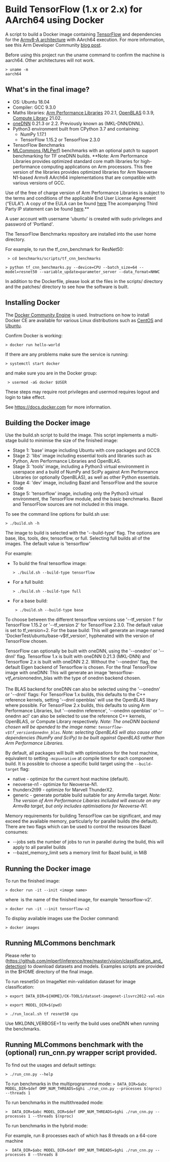 # Build TensorFlow (1.x or 2.x) for AArch64 using Docker

A script to build a Docker image containing [TensorFlow](https://www.tensorflow.org/) and dependencies for the [Armv8-A architecture](https://developer.arm.com/architectures/cpu-architecture/a-profile) with AArch64 execution.
For more information, see this Arm Developer Community [blog post](https://community.arm.com/developer/tools-software/tools/b/tools-software-ides-blog/posts/aarch64-docker-images-for-pytorch-and-tensorflow).

Before using this project run the uname command to confirm the machine is aarch64. Other architectures will not work.

```
> uname -m
aarch64
```


## What's in the final image?
  * OS: Ubuntu 18.04
  * Compiler: GCC 9.3.0
  * Maths libraries: [Arm Performance Libraries](https://developer.arm.com/tools-and-software/server-and-hpc/compile/arm-compiler-for-linux/arm-performance-libraries) 20.2.1, [OpenBLAS](https://www.openblas.net/) 0.3.9, [Compute Library](https://developer.arm.com/ip-products/processors/machine-learning/compute-library) 21.02.
  * [oneDNN](https://github.com/oneapi-src/oneDNN) 0.21.3 or 2.2. Previously known as (MKL-DNN/DNNL).
  * Python3 environment built from CPython 3.7 and containing:
    - NumPy 1.17.1
    - TensorFlow 1.15.2 or TensorFlow 2.3.0
  * TensorFlow Benchmarks
  * [MLCommons (MLPerf)](https://mlperf.org/) benchmarks with an optional patch to support benchmarking for TF oneDNN builds.
**Note: Arm Performance Libraries provides optimized standard core math libraries for high-performance computing applications on Arm processors. This free version of the libraries provides optimized libraries for Arm Neoverse N1-based Armv8 AArch64 implementations that are compatible with various versions of GCC.

Use of the free of charge version of Arm Performance Libraries is subject to the terms and conditions of the applicable End User License Agreement (“EULA”).
A copy of the EULA can be found [here](https://developer.arm.com/tools-and-software/server-and-hpc/downloads/arm-performance-libraries/eula)
The acompanying Third Party IP statement can be found [here](https://developer.arm.com/tools-and-software/server-and-hpc/downloads/arm-performance-libraries/third-party-ip).**

A user account with username 'ubuntu' is created with sudo privileges and password of 'Portland'.

The TensorFlow Benchmarks repository are installed into the user home directory.

For example, to run the tf_cnn_benchmark for ResNet50:

``` > cd benchmarks/scripts/tf_cnn_benchmarks```

``` > python tf_cnn_benchmarks.py --device=CPU --batch_size=64 --model=resnet50 --variable_update=parameter_server --data_format=NHWC ```

In addition to the Dockerfile, please look at the files in the scripts/ directory and the patches/ directory to see how the software is built.


## Installing Docker
The [Docker Community Engine](https://docs.docker.com/install/) is used. Instructions on how to install Docker CE are available for various Linux distributions such as [CentOS](https://docs.docker.com/install/linux/docker-ce/centos/) and [Ubuntu](https://docs.docker.com/install/linux/docker-ce/ubuntu/).

Confirm Docker is working:

``` > docker run hello-world ```

If there are any problems make sure the service is running:

``` > systemctl start docker ```

and make sure you are in the Docker group:

```  > usermod -aG docker $USER ```

These steps may require root privileges and usermod requires logout and login to take effect.

See https://docs.docker.com for more information.


## Building the Docker image
Use the build.sh script to build the image. This script implements a multi-stage build to minimise the size of the finished image:
  * Stage 1: 'base' image including Ubuntu with core packages and GCC9.
  * Stage 2: 'libs' image including essential tools and libraries such as Python, Arm Performance Libraries and OpenBLAS.
  * Stage 3: 'tools' image, including a Python3 virtual environment in userspace and a build of NumPy and SciPy against Arm Performance Libraries (or optionally OpenBLAS), as well as other Python essentials.
  * Stage 4: 'dev' image, including Bazel and TensorFlow and the source code
  * Stage 5: 'tensorflow' image, including only the Python3 virtual environment, the TensorFlow module, and the basic benchmarks. Bazel and TensorFlow sources are not included in this image.

To see the command line options for build.sh use:

``` > ./build.sh -h ```

The image to build is selected with the '--build-type' flag. The options are base, libs, tools, dev, tensorflow, or full. Selecting full builds all of the images. The default value is 'tensorflow'


For example:
  * To build the final tensorflow image:

    ``` > ./build.sh --build-type tensorflow ```

  * For a full build:

    ``` > ./build.sh --build-type full ```

  * For a base build:

    ```  > ./build.sh --build-type base ```

To choose between the different tensorflow versions use '--tf_version 1' for TensorFlow 1.15.2 or '--tf_version 2' for TensorFlow 2.3.0. The default value is set to tf_version=2.
For the base build: This will generate an image named 'DockerTest/ubuntu/base-v$tf_version', hyphenated with the version of TensorFlow chosen.

TensorFlow can optionally be built with oneDNN, using the '--onednn' or '--dnnl' flag. Tensorflow 1.x is built with oneDNN 0.21.3 (MKL-DNN) and Tensorflow 2.x is built with oneDNN 2.2.
Without the '--onednn' flag, the default Eigen backend of Tensorflow is chosen. For the final TensorFlow image with oneDNN: This will generate an image 'tensorflow-v$tf_version$onednn_blas with the type of onednn backend chosen.

The BLAS backend for oneDNN can also be selected using the '--onednn' or '--dnnl' flags:
For TensorFlow 1.x builds, this defaults to the C++ reference kernels, setting '--dnnl openblas' will use the OpenBLAS libary where possible.
For TensorFlow 2.x builds, this defaults to using Arm Performance Libraries, but '--onednn reference', '--onednn openblas' or '--onednn acl' can also be selected to use the reference C++ kernels, OpenBLAS, or Compute Library respectively.
_Note: The oneDNN backend chosen will be apended to the image name: `tensorflow-v$tf_version$onednn_blas`._
_Note: selecting OpenBLAS will also cause other dependencies (NumPy and SciPy) to be built against OpenBLAS rather than Arm Performance Libraries._

By default, all packages will built with optimisations for the host machine, equivalent to setting `-mcpu=native` at compile time for each component build.
It is possible to choose a specific build target using the `--build-target` flag:
  * native       - optimize for the current host machine (default).
  * neoverse-n1  - optimize for Neoverse-N1.
  * thunderx2t99 - optimize for Marvell ThunderX2.
  * generic      - generate portable build suitable for any Armv8a target.
_Note: The version of Arm Performance Libaries included will execute on any Armv8a target, but only includes optimisations for Neoverse-N1._


Memory requirements for building TensorFlow can be significant, and may exceed the available
memory, particularly for parallel builds (the default). There are two flags which can be used to
control the resources Bazel consumes:

  * --jobs sets the number of jobs to run in parallel during the build, this will apply to all parallel builds
  * --bazel_memory_limit sets a memory limit for Bazel build, in MiB

## Running the Docker image
To run the finished image:

  ``` > docker run -it --init <image name> ```

where <image name> is the name of the finished image, for example 'tensorflow-v2'.

  ``` > docker run -it --init tensorflow-v2 ```

To display available images use the Docker command:

  ``` > docker images ```

## Running MLCommons benchmark
Please refer to (https://github.com/mlperf/inference/tree/master/vision/classification_and_detection) to download datasets and models. Examples scripts are provided in the $HOME directory of the final image.

To run resnet50 on ImageNet min-validation dataset for image classification:

  ``` > export DATA_DIR=${HOME}/CK-TOOLS/dataset-imagenet-ilsvrc2012-val-min ```

  ``` > export MODEL_DIR=$(pwd) ```

  ``` > ./run_local.sh tf resnet50 cpu ```

Use MKLDNN_VERBOSE=1 to verify the build uses oneDNN when running the benchmarks.

## Running MLCommons benchmark with the (optional) run_cnn.py wrapper script provided.

To find out the usages and default settings:

  ``` > ./run_cnn.py --help ```

To run benchmarks in the multiprogrammed mode:
  ``` > DATA_DIR=$abc MODEL_DIR=$def OMP_NUM_THREADS=$ghi ./run_cnn.py --processes $(nproc) --threads 1 ```

To run benchmarks in the multithreaded mode:

  ``` >  DATA_DIR=$abc MODEL_DIR=$def OMP_NUM_THREADS=$ghi ./run_cnn.py --processes 1 --threads $(nproc) ```

To run benchmarks in the hybrid mode:

For example, run 8 processes each of which has 8 threads on a 64-core machine

  ``` >  DATA_DIR=$abc MODEL_DIR=$def OMP_NUM_THREADS=$ghi ./run_cnn.py --processes 8 --threads 8 ```
